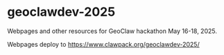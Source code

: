 # geoclawdev-2025
Webpages and other resources for GeoClaw hackathon May 16-18, 2025.

Webpages deploy to https://www.clawpack.org/geoclawdev-2025/
